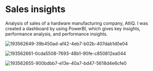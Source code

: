 # Sales insights

Analysis of sales of a hardware manufacturing company, AtliQ. I was created a dashboard by using PowerBI, which gives key insights, performance analysis, and performance insights.

![193562649-39b450ad-af42-4eb7-b02b-407dab1d0e04](https://user-images.githubusercontent.com/93317185/194552092-2b746d63-63da-4742-8440-8f1fa9f02b37.png)

![193562661-0cda5508-7693-48b1-90fe-c850812ea044](https://user-images.githubusercontent.com/93317185/194558288-97f81c58-52aa-4c86-8bf3-024f096bcf75.png)

![193562655-900bdbb7-e13e-40a7-bd47-5618d4e6cfe0](https://user-images.githubusercontent.com/93317185/194552262-96b4bff4-f223-48f4-86d0-c58466a58868.png)

